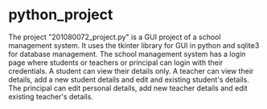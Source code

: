 # python_project
The project "201080072_project.py" is a GUI project of a school management system.
It uses the tkinter library for GUI in python and sqlite3 for database management.
The school management system has a login page where students or teachers or principal can login with their credentials.
A student can view their details only. A teacher can view their details, add a new student details and edit and existing student's details.
The principal can edit personal details, add new teacher details and edit existing teacher's details.
